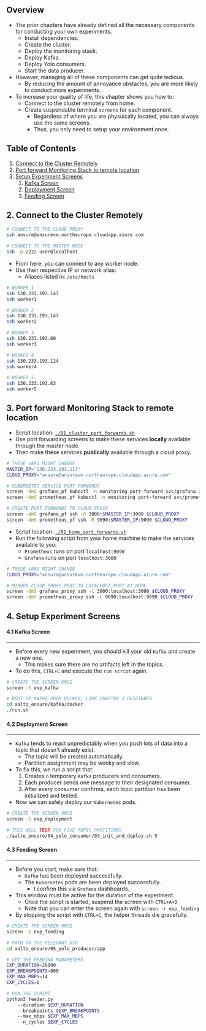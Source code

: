 ## Overview

- The prior chapters have already defined all the necessary components for conducting your own experiments.
    - Install dependencies.
    - Create the cluster.
    - Deploy the monitoring stack.
    - Deploy Kafka.
    - Deploy Yolo consumers.
    - Start the data producer.
- However, managing all of these components can get quite tedious.
    - By reducing the amount of annoyance obstacles, you are more likely to conduct more experiments.
- To increase your quality of life, this chapter shows you how to:
    - Connect to the cluster remotely from home.
    - Create suspendable terminal `screens` for each component.
        - Regardless of where you are physuically located, you can always use the same screens.
        - Thus, you only need to setup your environment once.

<!-- ########################################################################################################## -->
## Table of Contents

1. [Connect to the Cluster Remotely](#)
2. [Port forward Monitoring Stack to remote location](#)
3. [Setup Experiment Screens](#)
    1. [Kafka Screen](#)
    2. [Deployment Screen](#)
    3. [Feeding Screen](#)

<!-- ########################################################################################################## -->
## 2. Connect to the Cluster Remotely
```bash
# CONNECT TO THE CLOUD PROXY
ssh ansure@ansurevm.northeurope.cloudapp.azure.com

# CONNECT TO THE MASTER NODE
ssh -p 2222 user@localhost
```

- From here, you can connect to any worker node.
- Use  their respective IP or network alias:
    - Aliases listed in: `/etc/hosts`

```bash
# WORKER 1
ssh 130.233.193.143
ssh worker1

# WORKER 2
ssh 130.233.193.147
ssh worker2

# WORKER 3
ssh 130.233.193.60
ssh worker3

# WORKER 4
ssh 130.233.193.124
ssh worker4

# WORKER 5
ssh 130.233.193.63
ssh worker5
```

<!-- ########################################################################################################## -->
## 3. Port forward Monitoring Stack to remote location

- Script location: [`./01_cluster_port_forwards.sh`](01_cluster_port_forwards.sh)
- Use port forwarding screens to make these services **locally** available through the master node.
- Then make these services **publically** available through a cloud proxy.

```bash
# THESE VARS MIGHT CHANGE
MASTER_IP="130.233.193.117"
CLOUD_PROXY="ansure@ansurevm.northeurope.cloudapp.azure.com"

# KUBERNETES SERVICE PORT FORWARDS
screen -dmS grafana_pf kubectl -n monitoring port-forward svc/grafana 3000 --address=$MASTER_IP
screen -dmS prometheus_pf kubectl -n monitoring port-forward svc/prometheus-k8s 9090 --address=$MASTER_IP

# CREATE PORT FORWARDS TO CLOUD PROXY
screen -dmS grafana_pf ssh -R 3000:$MASTER_IP:3000 $CLOUD_PROXY
screen -dmS prometheus_pf ssh -R 9090:$MASTER_IP:9090 $CLOUD_PROXY
```

- Script location: [`./02_home_port_forwards.sh`](02_home_port_forwards.sh)
- Run the following script from your home machine to make the services available to you:
    - `Prometheus` runs on port `localhost:9090`
    - `Grafana` runs on port `localhost:3000`

```bash
# THESE VARS MIGHT CHANGE
CLOUD_PROXY="ansure@ansurevm.northeurope.cloudapp.azure.com"

# MIRROR CLOUD_PROXY:PORT TO LOCALHOST:PORT AT HOME
screen -dmS grafana_proxy ssh -L 3000:localhost:3000 $CLOUD_PROXY
screen -dmS prometheus_proxy ssh -L 9090:localhost:9090 $CLOUD_PROXY
```

<!-- ########################################################################################################## -->
## 4. Setup Experiment Screens

<!-- ########################################################################################################## -->
#### 4.1 Kafka Screen
---

- Before every new experiment, you should kill your old `Kafka` and create a new one.
    - This makes sure there are no artifacts left in the topics.
- To do this, `CTRL+C` and execute the `run script` again.

```bash
# CREATE THE SCREEN ONCE
screen -S exp_kafka

# BOOT UP KAFKA FROM DOCKER, LIKE CHAPTER 3 DESCIRBED
cd aalto_ensure/kafka/docker
./run.sh
```

<!-- ########################################################################################################## -->
#### 4.2 Deployment Screen
---

- `Kafka` tends to react unpredictably when you push lots of data into a topic that doesn't already exist.
    - The topic will be created automatically.
    - Partition assignment may be wonky and slow.
- To fix this, we run a script that:
    1. Creates `n` temporary `Kafka` producers and consumers.
    2. Each producer sends one message to their designated consumer.
    3. After every consumer confirms, each topic partition has been initialized and tested.
- Now we can safely deploy our `Kubernetes` pods.

```bash
# CREATE THE SCREEN ONCE
screen -S exp_deployment

# THIS WILL TEST FOR FIVE TOPIC PARTITIONS
./aalto_ensure/04_yolo_consumer/03_init_and_deploy.sh 5
```

<!-- ########################################################################################################## -->
#### 4.3 Feeding Screen
---

- Before you start, make sure that:
    - `Kafka` has been deployed successfully.
    - The `Kubernetes` pods are been deployed successfully.
        - I confirm this via `Grafana` dashboards.
- This window must be active for the duration of the experiment.
    - Once the script is started, suspend the screen with `CTRL+A+D`
    - Note that you can enter the screen again with `screen -r exp_feeding`
- By stopping the script with `CTRL+C`, the helper threads die gracefully.


```bash
# CREATE THE SCREEN ONCE
screen -S exp_feeding

# PATH TO THE RELEVANT DIR
cd aalto_ensure/05_yolo_producer/app
```

```bash
# SET THE FEEDING PARAMETERS
EXP_DURATION=28800
EXP_BREAKPOINTS=800
EXP_MAX_MBPS=14
EXP_CYCLES=6

# RUN THE SCRIPT
python3 feeder.py
    --duration $EXP_DURATION
    --breakpoints $EXP_BREAKPOINTS
    --max_mbps $EXP_MAX_MBPS
    --n_cycles $EXP_CYCLES
```